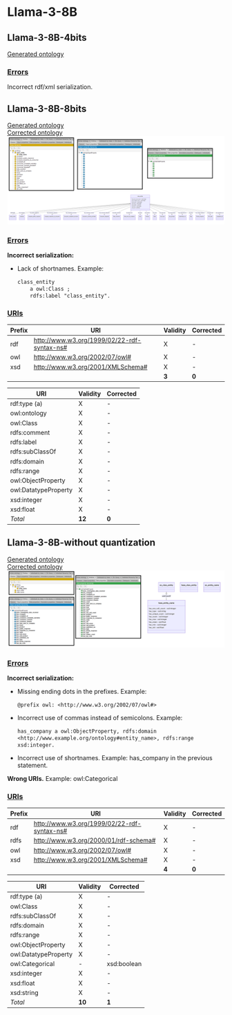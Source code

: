 # Llama-3-8B

## Llama-3-8B-4bits

[Generated ontology](./4bits_ontology.txt)


### [Errors](./ontology_4bits_notes.txt)

Incorrect rdf/xml serialization.



## Llama-3-8B-8bits

[Generated ontology](./8bits_ontology.txt)
<br>
[Corrected ontology](./8bits_ontology_corrected.txt)
<br>
![](./8bits_ontology_corrected.png)


### [Errors](./ontology_8bits_notes.txt)

**Incorrect serialization:**
-   Lack of shortnames. Example:
    ```
    class_entity
        a owl:Class ;
        rdfs:label "class_entity".
    ```

### [URIs](./8bits_ontology_URIs.xlsx)

| Prefix | URI                                           | Validity | Corrected |
|--------|-----------------------------------------------|----------|-----------|
| rdf    | http://www.w3.org/1999/02/22-rdf-syntax-ns#   | X        | -         |
| owl    | http://www.w3.org/2002/07/owl#                | X        | -         |
| xsd    | http://www.w3.org/2001/XMLSchema#             | X        | -         |
|        |                                               | **3**    | **0**     |


| URI                  | Validity | Corrected            |
|----------------------|----------|----------------------|
| rdf:type (a)         | X        | -                    |
| owl:ontology         | X        | -                    |
| owl:Class            | X        | -                    |
| rdfs:comment         | X        | -                    |
| rdfs:label           | X        | -                    |
| rdfs:subClassOf      | X        | -                    |
| rdfs:domain          | X        | -                    |
| rdfs:range           | X        | -                    |
| owl:ObjectProperty   | X        | -                    |
| owl:DatatypeProperty | X        | -                    |
| xsd:integer          | X        | -                    |
| xsd:float            | X        | -                    |
| *Total*              | **12**   | **0**                |



## Llama-3-8B-without quantization

[Generated ontology](./ontology.txt)
<br>
[Corrected ontology](./ontology_corrected.txt)
<br>
![](./ontology_corrected.png)


### [Errors](./ontology_8bits_notes.txt)

**Incorrect serialization:**
-   Missing ending dots in the prefixes. Example:
    ```
    @prefix owl: <http://www.w3.org/2002/07/owl#>
    ```

-   Incorrect use of commas instead of semicolons. Example:
    ```
    has_company a owl:ObjectProperty, rdfs:domain <http://www.example.org/ontology#entity_name>, rdfs:range xsd:integer.
    ```

-   Incorrect use of shortnames. Example: has_company in the previous statement.

**Wrong URIs.** Example: owl:Categorical


### [URIs](./8bits_ontology_URIs.xlsx)

| Prefix | URI                                           | Validity | Corrected |
|--------|-----------------------------------------------|----------|-----------|
| rdf    | http://www.w3.org/1999/02/22-rdf-syntax-ns#   | X        | -         |
| rdfs   | http://www.w3.org/2000/01/rdf-schema#         | X        | -         |
| owl    | http://www.w3.org/2002/07/owl#                | X        | -         |
| xsd    | http://www.w3.org/2001/XMLSchema#             | X        | -         |
|        |                                               | **4**    | **0**     |


| URI                  | Validity | Corrected            |
|----------------------|----------|----------------------|
| rdf:type (a)         | X        | -                    |
| owl:Class            | X        | -                    |
| rdfs:subClassOf      | X        | -                    |
| rdfs:domain          | X        | -                    |
| rdfs:range           | X        | -                    |
| owl:ObjectProperty   | X        | -                    |
| owl:DatatypeProperty | X        | -                    |
| owl:Categorical      | -        | xsd:boolean          |
| xsd:integer          | X        | -                    |
| xsd:float            | X        | -                    |
| xsd:string           | X        | -                    |
| *Total*              | **10**   | **1**                |